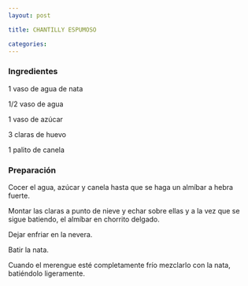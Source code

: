 ```yaml
---
layout: post

title: CHANTILLY ESPUMOSO

categories: 
---
```

<h3>Ingredientes</h3>
1 vaso de agua de nata

1/2 vaso de agua

1 vaso de azúcar

3 claras de huevo

1 palito de canela

<h3>Preparación</h3>
Cocer el agua, azúcar y canela hasta que se haga un almíbar a hebra fuerte.

Montar las claras a punto de nieve y echar sobre ellas y a la vez que se sigue batiendo, el almíbar en chorrito delgado.

Dejar enfriar en la nevera.

Batir la nata.

Cuando el merengue esté completamente frío mezclarlo con la nata, batiéndolo ligeramente.

